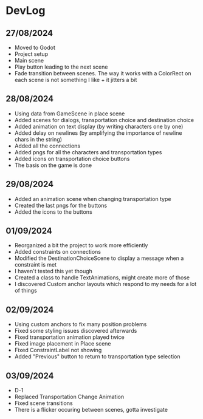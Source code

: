 # DevLog

## 27/08/2024

- Moved to Godot
- Project setup
- Main scene
- Play button leading to the next scene
- Fade transition between scenes. The way it works with a ColorRect on each scene is not something I like + it jitters a bit

## 28/08/2024

- Using data from GameScene in place scene
- Added scenes for dialogs, transportation choice and destination choice
- Added animation on text display (by writing characters one by one)
- Added delay on newlines (by amplifying the importance of newline chars in the string)
- Added all the connections
- Added pngs for all the characters and transportation types
- Added icons on transportation choice buttons
- The basis on the game is done

## 29/08/2024

- Added an animation scene when changing transportation type
- Created the last pngs for the buttons
- Added the icons to the buttons

## 01/09/2024

- Reorganized a bit the project to work more efficiently
- Added constraints on connections
- Modified the DestinationChoiceScene to display a message when a constraint is met
- I haven't tested this yet though
- Created a class to handle TextAnimations, might create more of those
- I discovered Custom anchor layouts which respond to my needs for a lot of things

## 02/09/2024

- Using custom anchors to fix many position problems
- Fixed some styling issues discovered afterwards
- Fixed transportation animation played twice
- Fixed image placement in Place scene
- Fixed ConstraintLabel not showing
- Added "Previous" button to return to transportation type selection

## 03/09/2024

- D-1
- Replaced Transportation Change Animation
- Fixed scene transitions
- There is a flicker occuring between scenes, gotta investigate